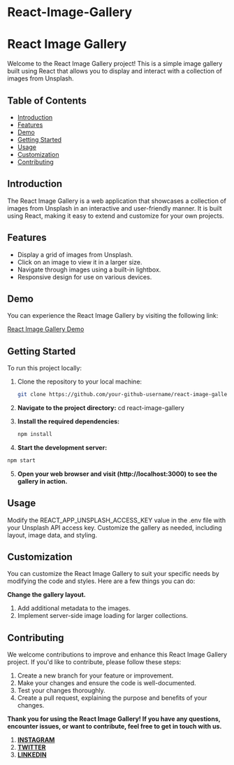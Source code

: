 # React-Image-Gallery
# React Image Gallery

Welcome to the React Image Gallery project! This is a simple image gallery built using React that allows you to display and interact with a collection of images from Unsplash.

## Table of Contents
- [Introduction](#introduction)
- [Features](#features)
- [Demo](#demo)
- [Getting Started](#getting-started)
- [Usage](#usage)
- [Customization](#customization)
- [Contributing](#contributing)

## Introduction

The React Image Gallery is a web application that showcases a collection of images from Unsplash in an interactive and user-friendly manner. It is built using React, making it easy to extend and customize for your own projects.

## Features

- Display a grid of images from Unsplash.
- Click on an image to view it in a larger size.
- Navigate through images using a built-in lightbox.
- Responsive design for use on various devices.

## Demo

You can experience the React Image Gallery by visiting the following link:

[React Image Gallery Demo](https://reactgalleryakash.netlify.app/)

## Getting Started

To run this project locally:

1. Clone the repository to your local machine:

   ```bash
   git clone https://github.com/your-github-username/react-image-gallery.git
   ```
1. **Navigate to the project directory:**
  cd react-image-gallery

2. **Install the required dependencies:**
    ```bash
   npm install
   ```
   
4.  **Start the development server:**
   ```bash
   npm start
   ```
5. **Open your web browser and visit (http://localhost:3000) to see the gallery in action.**

## Usage
Modify the REACT_APP_UNSPLASH_ACCESS_KEY value in the .env file with your Unsplash API access key.
Customize the gallery as needed, including layout, image data, and styling.

## Customization
You can customize the React Image Gallery to suit your specific needs by modifying the code and styles. Here are a few things you can do:

 **Change the gallery layout.**
1. Add additional metadata to the images.
2. Implement server-side image loading for larger collections.

## Contributing
   We welcome contributions to improve and enhance this React Image Gallery project. If you'd like to contribute, please follow these steps:
1. Create a new branch for your feature or improvement.
2. Make your changes and ensure the code is well-documented.
3. Test your changes thoroughly.
4. Create a pull request, explaining the purpose and benefits of your changes.


 **Thank you for using the React Image Gallery! If you have any questions, encounter issues, or want to contribute, feel free to get in touch with us.**
1. **[INSTAGRAM](https://www.instagram.com/codewithakash)**
2. **[TWITTER](https://twitter.com/Akash08_18)**
3. **[LINKEDIN](https://www.linkedin.com/in/akashrana18/)**









     
